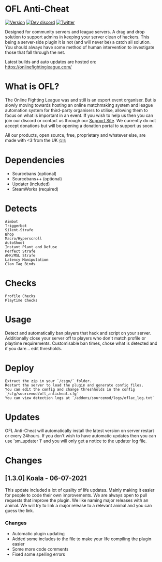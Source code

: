 # OFL Anti-Cheat
[![Version](https://img.shields.io/github/v/release/Online-Fighting-League/OFL-AC?color=98FB98&style=for-the-badge)](https://onlinefightingleague.com/ac)
[![Dev discord](https://img.shields.io/badge/Dev%20discord-OFL-7289DA?style=for-the-badge&logo=discord)](https://discord.gg/JdXxEmw)
[![Twitter](https://img.shields.io/twitter/follow/ofl_esports?style=for-the-badge)](https://twitter.com/ofl_esports)

Designed for community servers and league servers. A drag and drop solution to support admins in keeping your server clean of hackers.
This being a server-side plugin it is not (and will never be) a catch all solution. You should always have some method of human intervention to investigate those that fall through the net.

Latest builds and auto updates are hosted on: https://onlinefightingleague.com/

# What is OFL?
The Online Fighting League was and still is an esport event organiser. But is slowly moving towards hosting an online matchmaking system and league automation system for third-party organisers to utilise, allowing them to focus on what is important in an event. If you wish to help us then you can join our discord or contact us through our [Support Site](https://support.onlinefigthingleague.com). We currently do not accept donations but will be opening a donation portal to support us soon.

All our products, open source, free, proprietary and whatever else, are made with <3 from the UK 🇬🇧

# Dependencies
- Sourcebans (optional)
- Sourcebans++ (optional)
- Updater (included)
- SteamWorks (required)

# Detects
    Aimbot
    Triggerbot
    Silent-Strafe
    Bhop
    Macro/Hyperscroll
    AutoShoot
    Instant Plant and Defuse
    Perfect Strafe
    AHK/MSL Strafe
    Latency Manipulation
    Clan Tag Binds

# Checks
	Profile Checks
	Playtime Checks

# Usage
Detect and automatically ban players that hack and script on your server. Additionally close your server off to players who don't match profile or playtime requirements.
Customisable ban times, chose what is detected and if you dare... edit thresholds.

# Deploy
    Extract the zip in your `/csgo/` folder.
    Restart the server to load the plugin and generate config files.
    You can edit the config and change threshholds in the config `/cfg/sourcemod/ofl_anticheat.cfg`
	You can view detection logs at `/addons/sourcemod/logs/oflac_log.txt`

# Updates
OFL Anti-Cheat will automatically install the latest version on server restart or every 24hours.
If you don't wish to have automatic updates then you can use 'sm_updater 1' and you will only get a notice to the updater log file.

# Changes
## [1.3.0] Koala - 06-07-2021
This update included a lot of quality of life updates. Mainly making it easier for people to code their own improvements. We are always open to pull requests that improve the plugin.
We like naming major releases with an animal. We will try to link a major release to a relevant animal and you can guess the link.
### Changes
+ Automatic plugin updating 
+ Added some includes to the file to make your life compiling the plugin easier
+ Some more code comments
+ Fixed some spelling errors
